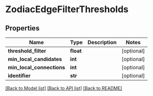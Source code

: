 # ZodiacEdgeFilterThresholds

## Properties
Name | Type | Description | Notes
------------ | ------------- | ------------- | -------------
**threshold_filter** | **float** |  | [optional] 
**min_local_candidates** | **int** |  | [optional] 
**min_local_connections** | **int** |  | [optional] 
**identifier** | **str** |  | [optional] 

[[Back to Model list]](../README.md#documentation-for-models) [[Back to API list]](../README.md#documentation-for-api-endpoints) [[Back to README]](../README.md)

